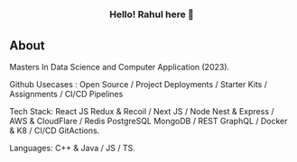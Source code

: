 <h3 align="center">Hello! Rahul here 👋</h3>
<h6 align="center">

## About

Masters In Data Science and Computer Application (2023).

Github Usecases : Open Source / Project Deployments / Starter Kits / Assignments / CI/CD Pipelines 

Tech Stack: React JS Redux & Recoil / Next JS / Node Nest & Express / AWS & CloudFlare / Redis PostgreSQL MongoDB / REST GraphQL / Docker & K8 / CI/CD GitActions.

Languages: C++ & Java / JS / TS.
